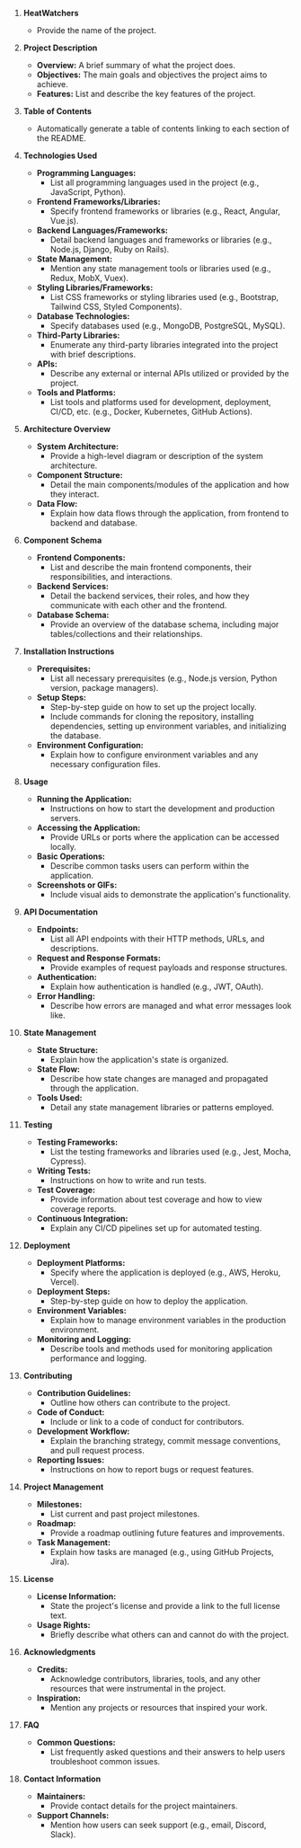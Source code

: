 
1. **HeatWatchers**
   - Provide the name of the project.

2. **Project Description**
   - **Overview:** A brief summary of what the project does.
   - **Objectives:** The main goals and objectives the project aims to achieve.
   - **Features:** List and describe the key features of the project.

3. **Table of Contents**
   - Automatically generate a table of contents linking to each section of the README.

4. **Technologies Used**
   - **Programming Languages:**
     - List all programming languages used in the project (e.g., JavaScript, Python).
   - **Frontend Frameworks/Libraries:**
     - Specify frontend frameworks or libraries (e.g., React, Angular, Vue.js).
   - **Backend Languages/Frameworks:**
     - Detail backend languages and frameworks or libraries (e.g., Node.js, Django, Ruby on Rails).
   - **State Management:**
     - Mention any state management tools or libraries used (e.g., Redux, MobX, Vuex).
   - **Styling Libraries/Frameworks:**
     - List CSS frameworks or styling libraries used (e.g., Bootstrap, Tailwind CSS, Styled Components).
   - **Database Technologies:**
     - Specify databases used (e.g., MongoDB, PostgreSQL, MySQL).
   - **Third-Party Libraries:**
     - Enumerate any third-party libraries integrated into the project with brief descriptions.
   - **APIs:**
     - Describe any external or internal APIs utilized or provided by the project.
   - **Tools and Platforms:**
     - List tools and platforms used for development, deployment, CI/CD, etc. (e.g., Docker, Kubernetes, GitHub Actions).

5. **Architecture Overview**
   - **System Architecture:**
     - Provide a high-level diagram or description of the system architecture.
   - **Component Structure:**
     - Detail the main components/modules of the application and how they interact.
   - **Data Flow:**
     - Explain how data flows through the application, from frontend to backend and database.

6. **Component Schema**
   - **Frontend Components:**
     - List and describe the main frontend components, their responsibilities, and interactions.
   - **Backend Services:**
     - Detail the backend services, their roles, and how they communicate with each other and the frontend.
   - **Database Schema:**
     - Provide an overview of the database schema, including major tables/collections and their relationships.

7. **Installation Instructions**
   - **Prerequisites:**
     - List all necessary prerequisites (e.g., Node.js version, Python version, package managers).
   - **Setup Steps:**
     - Step-by-step guide on how to set up the project locally.
     - Include commands for cloning the repository, installing dependencies, setting up environment variables, and initializing the database.
   - **Environment Configuration:**
     - Explain how to configure environment variables and any necessary configuration files.

8. **Usage**
   - **Running the Application:**
     - Instructions on how to start the development and production servers.
   - **Accessing the Application:**
     - Provide URLs or ports where the application can be accessed locally.
   - **Basic Operations:**
     - Describe common tasks users can perform within the application.
   - **Screenshots or GIFs:**
     - Include visual aids to demonstrate the application's functionality.

9. **API Documentation**
   - **Endpoints:**
     - List all API endpoints with their HTTP methods, URLs, and descriptions.
   - **Request and Response Formats:**
     - Provide examples of request payloads and response structures.
   - **Authentication:**
     - Explain how authentication is handled (e.g., JWT, OAuth).
   - **Error Handling:**
     - Describe how errors are managed and what error messages look like.

10. **State Management**
    - **State Structure:**
      - Explain how the application's state is organized.
    - **State Flow:**
      - Describe how state changes are managed and propagated through the application.
    - **Tools Used:**
      - Detail any state management libraries or patterns employed.

11. **Testing**
    - **Testing Frameworks:**
      - List the testing frameworks and libraries used (e.g., Jest, Mocha, Cypress).
    - **Writing Tests:**
      - Instructions on how to write and run tests.
    - **Test Coverage:**
      - Provide information about test coverage and how to view coverage reports.
    - **Continuous Integration:**
      - Explain any CI/CD pipelines set up for automated testing.

12. **Deployment**
    - **Deployment Platforms:**
      - Specify where the application is deployed (e.g., AWS, Heroku, Vercel).
    - **Deployment Steps:**
      - Step-by-step guide on how to deploy the application.
    - **Environment Variables:**
      - Explain how to manage environment variables in the production environment.
    - **Monitoring and Logging:**
      - Describe tools and methods used for monitoring application performance and logging.

13. **Contributing**
    - **Contribution Guidelines:**
      - Outline how others can contribute to the project.
    - **Code of Conduct:**
      - Include or link to a code of conduct for contributors.
    - **Development Workflow:**
      - Explain the branching strategy, commit message conventions, and pull request process.
    - **Reporting Issues:**
      - Instructions on how to report bugs or request features.

14. **Project Management**
    - **Milestones:**
      - List current and past project milestones.
    - **Roadmap:**
      - Provide a roadmap outlining future features and improvements.
    - **Task Management:**
      - Explain how tasks are managed (e.g., using GitHub Projects, Jira).

15. **License**
    - **License Information:**
      - State the project's license and provide a link to the full license text.
    - **Usage Rights:**
      - Briefly describe what others can and cannot do with the project.

16. **Acknowledgments**
    - **Credits:**
      - Acknowledge contributors, libraries, tools, and any other resources that were instrumental in the project.
    - **Inspiration:**
      - Mention any projects or resources that inspired your work.

17. **FAQ**
    - **Common Questions:**
      - List frequently asked questions and their answers to help users troubleshoot common issues.

18. **Contact Information**
    - **Maintainers:**
      - Provide contact details for the project maintainers.
    - **Support Channels:**
      - Mention how users can seek support (e.g., email, Discord, Slack).


